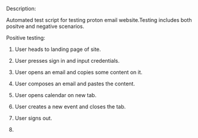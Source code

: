 Description:

Automated test script for testing proton email website.Testing includes both positve and negative scenarios.

Positive testing:
1. User heads to landing page of site.
2. User presses sign in and input credentials.
3. User opens an email and copies some content on it.
4. User composes an email and pastes the content.
5. User opens calendar on new tab.
6. User creates a new event and closes the tab.
7. User signs out.

8. 
